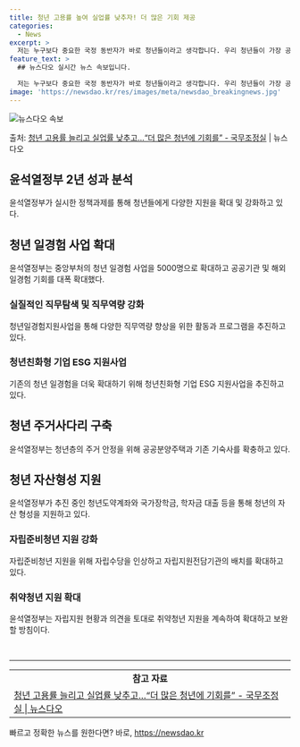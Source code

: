 ```yaml
---
title: 청년 고용률 높여 실업률 낮추자! 더 많은 기회 제공
categories:
  - News
excerpt: >
  저는 누구보다 중요한 국정 동반자가 바로 청년들이라고 생각합니다. 우리 청년들이 가장 공정하고 정의로운 시각…
feature_text: >
  ## 뉴스다오 실시간 뉴스 속보입니다.

  저는 누구보다 중요한 국정 동반자가 바로 청년들이라고 생각합니다. 우리 청년들이 가장 공정하고 정의로운 시각…
image: 'https://newsdao.kr/res/images/meta/newsdao_breakingnews.jpg'
---
```


![뉴스다오 속보](https://newsdao.kr/res/images/meta/newsdao_breakingnews.jpg)

<p>출처: <a href="https://newsdao.kr/3900" rel="dofollow">청년 고용률 늘리고 실업률 낮추고…“더 많은 청년에 기회를” - 국무조정실</a> | 뉴스다오</p>

<h2 data-ke-size="size26">윤석열정부 2년 성과 분석</h2>

<p data-ke-size="size16">윤석열정부가 실시한 정책과제를 통해 청년들에게 다양한 지원을 확대 및 강화하고 있다.</p>

<h2>청년 일경험 사업 확대</h2>

<p data-ke-size="size16">윤석열정부는 중앙부처의 청년 일경험 사업을 5000명으로 확대하고 공공기관 및 해외 일경험 기회를 대폭 확대했다.</p>

<h3>실질적인 직무탐색 및 직무역량 강화</h3>

<p data-ke-size="size16">청년일경험지원사업을 통해 다양한 직무역량 향상을 위한 활동과 프로그램을 추진하고 있다.</p>

<h3>청년친화형 기업 ESG 지원사업</h3>

<p data-ke-size="size16">기존의 청년 일경험을 더욱 확대하기 위해 청년친화형 기업 ESG 지원사업을 추진하고 있다.</p>

<h2>청년 주거사다리 구축</h2>

<p data-ke-size="size16">윤석열정부는 청년층의 주거 안정을 위해 공공분양주택과 기존 기숙사를 확충하고 있다.</p>

<h2>청년 자산형성 지원</h2>

<p data-ke-size="size16">윤석열정부가 추진 중인 청년도약계좌와 국가장학금, 학자금 대출 등을 통해 청년의 자산 형성을 지원하고 있다.</p>

<h3>자립준비청년 지원 강화</h3>

<p data-ke-size="size16">자립준비청년 지원을 위해 자립수당을 인상하고 자립지원전담기관의 배치를 확대하고 있다.</p>

<h3>취약청년 지원 확대</h3>

<p data-ke-size="size16">윤석열정부는 자립지원 현황과 의견을 토대로 취약청년 지원을 계속하여 확대하고 보완할 방침이다.</p>

<p data-ke-size="size16">&nbsp;</p>

<hr>

<table>
  <tbody>
    <tr>
      <td style="text-align: center; height: 17px;"><b>참고 자료</b></td>
    </tr>
    <tr>
      <td><a href="https://newsdao.kr/3900">청년 고용률 늘리고 실업률 낮추고…“더 많은 청년에 기회를” - 국무조정실 | 뉴스다오</a></td>
    </tr>
  </tbody>
</table> 

빠르고 정확한 뉴스를 원한다면? 바로, <a href="https://newsdao.kr" rel="dofollow">https://newsdao.kr</a>


